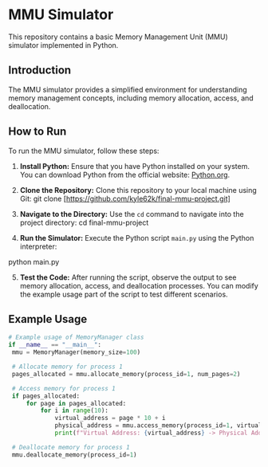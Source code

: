 # MMU Simulator

This repository contains a basic Memory Management Unit (MMU) simulator implemented in Python.

## Introduction

The MMU simulator provides a simplified environment for understanding memory management concepts, including memory allocation, access, and deallocation.

## How to Run

To run the MMU simulator, follow these steps:

1. **Install Python:**
   Ensure that you have Python installed on your system. You can download Python from the official website: [Python.org](https://www.python.org/).

2. **Clone the Repository:**
   Clone this repository to your local machine using Git:
   git clone [https://github.com/kyle62k/final-mmu-project.git]
3. **Navigate to the Directory:**
Use the `cd` command to navigate into the project directory:
cd final-mmu-project

4. **Run the Simulator:**
Execute the Python script `main.py` using the Python interpreter:

python main.py


5. **Test the Code:**
After running the script, observe the output to see memory allocation, access, and deallocation processes. You can modify the example usage part of the script to test different scenarios.

## Example Usage

```python
# Example usage of MemoryManager class
if __name__ == "__main__":
 mmu = MemoryManager(memory_size=100)

 # Allocate memory for process 1
 pages_allocated = mmu.allocate_memory(process_id=1, num_pages=2)

 # Access memory for process 1
 if pages_allocated:
     for page in pages_allocated:
         for i in range(10):
             virtual_address = page * 10 + i
             physical_address = mmu.access_memory(process_id=1, virtual_address=virtual_address)
             print(f"Virtual Address: {virtual_address} -> Physical Address: {physical_address}")

 # Deallocate memory for process 1
 mmu.deallocate_memory(process_id=1)

